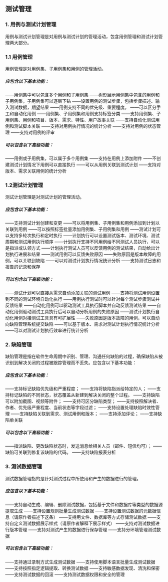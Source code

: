 ## 测试管理

### 1. 用例与测试计划管理
用例与测试计划管理是对用例与测试计划的管理活动，包含用例管理和测试计划管理两大部分。

### 1.1 用例管理
用例管理是对用例集、子用例集和用例的管理活动。

##### 应包含以下基本功能：
——用例集中可以包含多个用例和子用例集
——树形展示用例集中包含的用例和子用例集，子用例集可以逐层下钻
——设置用例的测试步骤，包括步骤描述、输入测试数据，期望结果
——用例支持不同的优先级、重要程度。
——可以区分手工和自动化用例
——用例集、子用例集和用例支持标签分类
——支持用例集、子用例集、用例和项目、版本、需求、特性、用户故事关联
——支持自动化测试用例和测试脚本关联
——支持对用例执行情况的统计分析
——支持对用例的状态管理
——支持对用例的评审

##### 可以包含以下高级功能：
——用例或子用例集，可以属于多个用例集
——支持在用例上添加附件
——不创建测试计划情况下用例可以直接执行
——可以从用例关联到测试计划
——支持对版本、需求关联用例的统计分析

### 1.2测试计划管理
测试计划管理是对测试计划的管理活动。
##### 应包含以下基本功能：
——支持测试计划创建和变更
——可以将用例集、子用例集和用例添加到计划以关联到用例
——可以按照标签批量添加用例集、子用例集和用例
——测试计划可以支持多轮次执行和定时执行
——计划执行可以设置测试版本、测试环境、测试周期和测试用例执行顺序
——计划执行支持不同用例给不同测试人员执行，可以是指派或认领方式
——计划执行测试人员可以反馈用例的测试结果，自动给出计划执行进展和结果
——测试用例可以反馈失败原因
——失败原因是版本故障的用例，可以关联到缺陷
——可以对测试计划执行情况统计分析
——支持测试日志和报告的记录和保存
##### 可以包含以下高级功能：
——测试计划可以直接从需求自动添加关联的测试用例
——支持将测试用例设置到不同的测试环境自动化执行
——用例执行测试时可以针对每个测试步骤测试并反馈结果
——自动化用例可以驱动测试工具执行脚本并自动反馈测试结果
——自动化用例驱动测试工具执行后可以自动分析用例的失败原因
——测试计划执行自动化用例对接测试工具具有可扩展性
——失败原因是版本故障的用例，可以自动向缺陷管理系统提交缺陷
——可以基于版本、需求对测试计划执行情况统计分析
——可以对测试计划执行效率进行统计分析


### 2. 缺陷管理
缺陷管理是指在软件生命周期中识别、管理、沟通任何缺陷的过程，确保缺陷从被识别到解决关闭的过程被跟踪管理而不丢失。应包含以下基本功能：
##### 应包含以下基本功能：
——支持标记缺陷优先级和严重程度；
——支持将缺陷指派给特定的人；
——支持标记缺陷的不同状态，状态覆盖从新建到解决关闭的整个过程。
——支持缺陷可以附加截图、视频等附件；
——支持可区分缺陷类型；
——支持按照解决者、作者、优先级严重程度、当前状态等字段过滤；
——支持设置处理缺陷时效性管理
——支持缺陷关联到需求、测试用例和版本；
——支持添加评论；
——支持缺陷单关联

##### 可以包含以下高级功能：
——指派缺陷、更改缺陷状态时，发送消息给相关人员（邮件、短信均可）；
——缺陷可关联到修复该缺陷的代码。
——支持缺陷报表分析

### 3. 测试数据管理
测试数据管理指的是针对测试过程中所使用和产生的数据进行的管理。
##### 应包含以下基本功能：
——支持自动生成、编辑、删除测试数据，包括基于文件和数据库等类型的数据源提取生成
——支持设置规则批量生成测试数据
——支持设置测试数据的元数据信息（请原作者描述下这条）
——支持用文件、数据库等方式存储测试数据
——支持自定义测试数据展示样式（请原作者解释下展示样式）
——支持对测试数据进行版本管理
——支持对测试产生的数据进行保存管理
——支持分环境管理测试数据
##### 可以包含以下高级功能：
——支持通过录制方式生成测试数据
——支持使用脚本语言批量生成测试数据
——支持按照指定逻辑提取、转换测试数据
——支持敏感数据发现、清洗和保密
——支持测试数据的回滚
——支持测试数据权限和安全的管理

